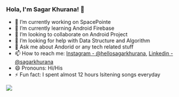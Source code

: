 ### Hola, I'm Sagar Khurana! 👋

- 🔭 I’m currently working on SpacePointe
- 🌱 I’m currently learning Android Firebase
- 👯 I’m looking to collaborate on Android Project
- 🤔 I’m looking for help with Data Structure and Algorithm 
- 💬 Ask me about Andorid or any tech related stuff
- 📫 How to reach me: [Instagram - @hellosagarkhurana](https://www.instagram.com/hellosagarkhurana/), [Linkedin - @sagarkhurana](https://www.linkedin.com/in/sagar-khurana-b98a9418b/)
- 😄 Pronouns: Hi/His
- ⚡ Fun fact: I spent almost 12 hours lsitening songs everyday
<img src="https://github-readme-stats.vercel.app/api?username=hellosagar&&show_icons=true&title_color=ffffff&icon_color=79FE96&text_color=daf7dc&bg_color=191919">

